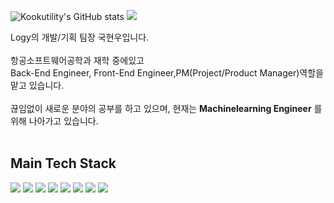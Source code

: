 
![Kookutility's GitHub stats](https://github-readme-stats.vercel.app/api?username=Kookutility&show_icons=true&theme=radical)
  <a href="https://github.com/Kookutility" target="_blank"><img src="https://img.shields.io/badge/GitHub-6AD0C5.svg?style=flat-square&logo=GitHub&logoColor=black"/></a>



Logy의 개발/기획 팀장 국현우입니다.
<br><br>
항공소프트웨어공학과 재학 중에있고
<br>
Back-End Engineer, Front-End Engineer,PM(Project/Product Manager)역할을 맡고 있습니다.
<br><br>
끊임없이 새로운 분야의 공부를 하고 있으며, 
현재는 **Machinelearning Engineer** 를 위해 나아가고 있습니다.
<br><br>


##  Main Tech Stack 
<div>
  <img src="https://img.shields.io/badge/Java-007396?style=for-the-badge&logo=java&logoColor=white">
  <img src="https://img.shields.io/badge/Python-3776AB?style=for-the-badge&logo=python&logoColor=white">
  <img src="https://img.shields.io/badge/Spring%20Boot-6DB33F?style=for-the-badge&logo=spring-boot&logoColor=white">
  <img src="https://img.shields.io/badge/tensorflow-FF6F00?style=for-the-badge&logo=tensorflow&logoColor=white">
  <img src="https://img.shields.io/badge/OpenCV-5C3EE8?style=for-the-badge&logo=opencv&logoColor=white">
  <img src="https://img.shields.io/badge/Linux-FCC624?style=for-the-badge&logo=linux&logoColor=black">
  <img src="https://img.shields.io/badge/MySQL-4479A1?style=for-the-badge&logo=mysql&logoColor=white">
  <img src="https://img.shields.io/badge/cplusplus-00599C?style=for-the-badge&logo=cplusplus&logoColor=black">
</div>
<br>
